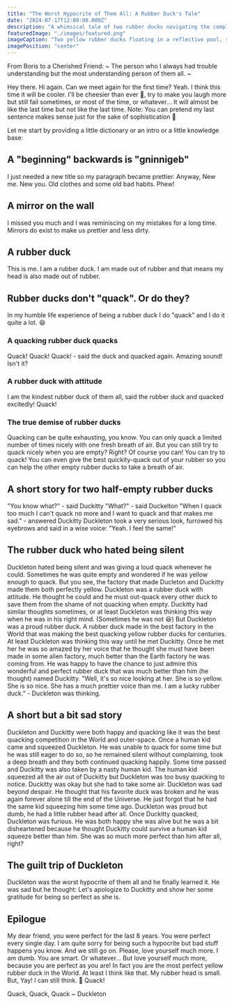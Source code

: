 ```yaml
---
title: "The Worst Hypocrite of Them All: A Rubber Duck's Tale"
date: "2024-07-17T12:00:00.000Z"
description: "A whimsical tale of two rubber ducks navigating the complexities of self-doubt, perfectionism, and the importance of self-love, told through quirky quacks and heartfelt reflections."
featuredImage: "./images/featured.png"
imageCaption: "Two yellow rubber ducks floating in a reflective pool, surrounded by swirling, starry patterns."
imagePosition: "center"
---
```


From Boris to a Cherished Friend:
~ The person who I always had trouble understanding but the most understanding person of them all. ~

Hey there. Hi again. Can we meet again for the first time?
Yeah. I think this time it will be cooler. I'll be cheesier than ever 🧀, try to make you laugh more but still fail sometimes, or most of the time, or whatever...
It will almost be like the last time but not like the last time. Note: You can pretend my last sentence makes sense just for the sake of sophistication 🥸

Let me start by providing a little dictionary or an intro or a little knowledge base:

## A "beginning" backwards is "gninnigeb"

I just needed a new title so my paragraph became prettier. Anyway, New me. New you. Old clothes and some old bad habits. Phew!

## A mirror on the wall

I missed you much and I was reminiscing on my mistakes for a long time. Mirrors do exist to make us prettier and less dirty.

## A rubber duck

This is me. I am a rubber duck. I am made out of rubber and that means my head is also made out of rubber.

## Rubber ducks don't "quack". Or do they?

In my humble life experience of being a rubber duck I do "quack" and I do it quite a lot. 😆

### A quacking rubber duck quacks

Quack! Quack! Quack! - said the duck and quacked again. Amazing sound! Isn't it?

### A rubber duck with attitude

I am the kindest rubber duck of them all, said the rubber duck and quacked excitedly! Quack!

### The true demise of rubber ducks

Quacking can be quite exhausting, you know. You can only quack a limited number of times nicely with one fresh breath of air.
But you can still try to quack nicely when you are empty? Right?
Of course you can! You can try to quack! You can even give the best quickity-quack out of your rubber so you can help the other empty rubber ducks to take a breath of air.

## A short story for two half-empty rubber ducks

"You know what?" - said Duckitty
"What?" - said Duckelton
"When I quack too much I can't quack no more and I want to quack and that makes me sad." - answered Duckitty
Duckleton took a very serious look, furrowed his eyebrows and said in a wise voice:
"Yeah. I feel the same!"

## The rubber duck who hated being silent

Duckleton hated being silent and was giving a loud quack whenever he could. Sometimes he was quite empty and wondered if he was yellow enough to quack.
But you see, the factory that made Ducleton and Duckitty made them both perfectly yellow.
Duckleton was a rubber duck with attitude. He thought he could and he must out-quack every other duck to save them from the shame of not quacking when empty.
Duckitty had similar thoughts sometimes, or at least Duckleton was thinking this way when he was in his right mind. (Sometimes he was not 😆)
But Duckleton was a proud rubber duck. A rubber duck made in the best factory in the World that was making the best quacking yellow rubber ducks for centuries. At least Duckleton was thinking this way until he met Duckitty.
Once he met her he was so amazed by her voice that he thought she must have been made in some alien factory, much better than the Earth factory he was coming from.
He was happy to have the chance to just admire this wonderful and perfect rubber duck that was much better than him (he thought) named Duckitty.
"Well, it's so nice looking at her. She is so yellow. She is so nice. She has a much prettier voice than me. I am a lucky rubber duck." - Duckleton was thinking.

## A short but a bit sad story

Duckleton and Duckitty were both happy and quacking like it was the best quacking competition in the World and outer-space.
Once a human kid came and squeezed Duckleton. He was unable to quack for some time but he was still eager to do so, so he remained silent without complaining, took a deep breath and they both continued quacking happily.
Some time passed and Duckitty was also taken by a nasty human kid. The human kid squeezed all the air out of Duckitty but Duckleton was too busy quacking to notice.
Duckitty was okay but she had to take some air.
Duckleton was sad beyond despair. He thought that his favorite duck was broken and he was again forever alone till the end of the Universe. He just forgot that he had the same kid squeezing him some time ago.
Duckleton was proud but dumb, he had a little rubber head after all. Once Duckitty quacked, Duckleton was furious. He was both happy she was alive but he was a bit disheartened because he thought Duckitty could survive a human kid squeeze better than him.
She was so much more perfect than him after all, right?

## The guilt trip of Duckleton

Duckleton was the worst hypocrite of them all and he finally learned it. He was sad but he thought: Let's apologize to Duckitty and show her some gratitude for being so perfect as she is.

## Epilogue

My dear friend, you were perfect for the last 8 years. You were perfect every single day. I am quite sorry for being such a hypocrite but bad stuff happens you know. And we still go on.
Please, love yourself much more. I am dumb. You are smart. Or whatever... But love yourself much more, because you are perfect as you are!
In fact you are the most perfect yellow rubber duck in the World. At least I think like that. My rubber head is small. But, Yay! I can still think. 🫶
Quack!

Quack, Quack, Quack
~ Duckleton
